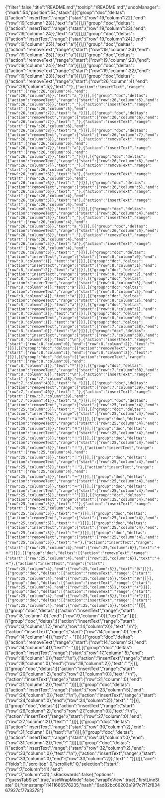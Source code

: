 {"filter":false,"title":"README.md","tooltip":"/README.md","undoManager":{"mark":54,"position":54,"stack":[[{"group":"doc","deltas":[{"action":"insertText","range":{"start":{"row":19,"column":22},"end":{"row":19,"column":23}},"text":"a"}]}],[{"group":"doc","deltas":[{"action":"insertText","range":{"start":{"row":19,"column":23},"end":{"row":19,"column":24}},"text":"a"}]}],[{"group":"doc","deltas":[{"action":"insertText","range":{"start":{"row":19,"column":24},"end":{"row":19,"column":25}},"text":"a"}]}],[{"group":"doc","deltas":[{"action":"removeText","range":{"start":{"row":19,"column":24},"end":{"row":19,"column":25}},"text":"a"}]}],[{"group":"doc","deltas":[{"action":"removeText","range":{"start":{"row":19,"column":23},"end":{"row":19,"column":24}},"text":"a"}]}],[{"group":"doc","deltas":[{"action":"removeText","range":{"start":{"row":19,"column":22},"end":{"row":19,"column":23}},"text":"a"}]}],[{"group":"doc","deltas":[{"action":"removeText","range":{"start":{"row":26,"column":4},"end":{"row":26,"column":5}},"text":"`"},{"action":"insertText","range":{"start":{"row":26,"column":4},"end":{"row":26,"column":6}},"text":"a_"}]}],[{"group":"doc","deltas":[{"action":"removeText","range":{"start":{"row":26,"column":5},"end":{"row":26,"column":6}},"text":"_"},{"action":"insertText","range":{"start":{"row":26,"column":5},"end":{"row":26,"column":7}},"text":"a_"}]}],[{"group":"doc","deltas":[{"action":"removeText","range":{"start":{"row":26,"column":6},"end":{"row":26,"column":7}},"text":"_"},{"action":"insertText","range":{"start":{"row":26,"column":6},"end":{"row":26,"column":8}},"text":"a_"}]}],[{"group":"doc","deltas":[{"action":"removeText","range":{"start":{"row":26,"column":7},"end":{"row":26,"column":8}},"text":"_"},{"action":"removeText","range":{"start":{"row":26,"column":6},"end":{"row":26,"column":7}},"text":"a"},{"action":"insertText","range":{"start":{"row":26,"column":6},"end":{"row":26,"column":7}},"text":"_"}]}],[{"group":"doc","deltas":[{"action":"removeText","range":{"start":{"row":26,"column":6},"end":{"row":26,"column":7}},"text":"_"},{"action":"removeText","range":{"start":{"row":26,"column":5},"end":{"row":26,"column":6}},"text":"a"},{"action":"insertText","range":{"start":{"row":26,"column":5},"end":{"row":26,"column":6}},"text":"_"}]}],[{"group":"doc","deltas":[{"action":"removeText","range":{"start":{"row":26,"column":5},"end":{"row":26,"column":6}},"text":"_"},{"action":"removeText","range":{"start":{"row":26,"column":4},"end":{"row":26,"column":5}},"text":"a"},{"action":"insertText","range":{"start":{"row":26,"column":4},"end":{"row":26,"column":5}},"text":"_"}]}],[{"group":"doc","deltas":[{"action":"removeText","range":{"start":{"row":26,"column":4},"end":{"row":26,"column":5}},"text":"_"},{"action":"insertText","range":{"start":{"row":26,"column":4},"end":{"row":26,"column":6}},"text":"a_"}]}],[{"group":"doc","deltas":[{"action":"removeText","range":{"start":{"row":26,"column":5},"end":{"row":26,"column":6}},"text":"_"},{"action":"removeText","range":{"start":{"row":26,"column":4},"end":{"row":26,"column":5}},"text":"a"},{"action":"insertText","range":{"start":{"row":26,"column":4},"end":{"row":26,"column":5}},"text":"_"}]}],[{"group":"doc","deltas":[{"action":"insertText","range":{"start":{"row":8,"column":0},"end":{"row":8,"column":1}},"text":"a"}]}],[{"group":"doc","deltas":[{"action":"insertText","range":{"start":{"row":8,"column":1},"end":{"row":8,"column":2}},"text":"a"}]}],[{"group":"doc","deltas":[{"action":"insertText","range":{"start":{"row":8,"column":2},"end":{"row":8,"column":3}},"text":"a"}]}],[{"group":"doc","deltas":[{"action":"insertText","range":{"start":{"row":8,"column":3},"end":{"row":8,"column":4}},"text":"a"}]}],[{"group":"doc","deltas":[{"action":"removeText","range":{"start":{"row":8,"column":3},"end":{"row":8,"column":4}},"text":"a"}]}],[{"group":"doc","deltas":[{"action":"removeText","range":{"start":{"row":8,"column":2},"end":{"row":8,"column":3}},"text":"a"}]}],[{"group":"doc","deltas":[{"action":"removeText","range":{"start":{"row":8,"column":1},"end":{"row":8,"column":2}},"text":"a"}]}],[{"group":"doc","deltas":[{"action":"removeText","range":{"start":{"row":8,"column":0},"end":{"row":8,"column":1}},"text":"a"}]}],[{"group":"doc","deltas":[{"action":"removeText","range":{"start":{"row":7,"column":38},"end":{"row":8,"column":0}},"text":"\n"}]}],[{"group":"doc","deltas":[{"action":"insertText","range":{"start":{"row":7,"column":38},"end":{"row":8,"column":0}},"text":"\n"},{"action":"insertText","range":{"start":{"row":8,"column":0},"end":{"row":8,"column":2}},"text":"* "}]}],[{"group":"doc","deltas":[{"action":"removeText","range":{"start":{"row":8,"column":1},"end":{"row":8,"column":2}},"text":" "}]}],[{"group":"doc","deltas":[{"action":"removeText","range":{"start":{"row":8,"column":0},"end":{"row":8,"column":1}},"text":"*"}]}],[{"group":"doc","deltas":[{"action":"removeText","range":{"start":{"row":7,"column":38},"end":{"row":8,"column":0}},"text":"\n"},{"action":"insertText","range":{"start":{"row":7,"column":38},"end":{"row":7,"column":40}},"text":"a_"}]}],[{"group":"doc","deltas":[{"action":"removeText","range":{"start":{"row":7,"column":39},"end":{"row":7,"column":40}},"text":"_"},{"action":"insertText","range":{"start":{"row":7,"column":39},"end":{"row":7,"column":41}},"text":"a_"}]}],[{"group":"doc","deltas":[{"action":"removeText","range":{"start":{"row":25,"column":4},"end":{"row":25,"column":5}},"text":"_"}]}],[{"group":"doc","deltas":[{"action":"insertText","range":{"start":{"row":25,"column":4},"end":{"row":25,"column":5}},"text":"￥"}]}],[{"group":"doc","deltas":[{"action":"removeText","range":{"start":{"row":25,"column":4},"end":{"row":25,"column":5}},"text":"￥"}]}],[{"group":"doc","deltas":[{"action":"insertText","range":{"start":{"row":25,"column":4},"end":{"row":25,"column":5}},"text":"！"}]}],[{"group":"doc","deltas":[{"action":"removeText","range":{"start":{"row":25,"column":4},"end":{"row":25,"column":5}},"text":"！"},{"action":"insertText","range":{"start":{"row":25,"column":4},"end":{"row":25,"column":5}},"text":"｜"}]}],[{"group":"doc","deltas":[{"action":"removeText","range":{"start":{"row":25,"column":4},"end":{"row":25,"column":5}},"text":"｜"},{"action":"insertText","range":{"start":{"row":25,"column":4},"end":{"row":25,"column":5}},"text":"＝"}]}],[{"group":"doc","deltas":[{"action":"removeText","range":{"start":{"row":25,"column":4},"end":{"row":25,"column":5}},"text":"＝"}]}],[{"group":"doc","deltas":[{"action":"insertText","range":{"start":{"row":25,"column":4},"end":{"row":25,"column":5}},"text":"’"}]}],[{"group":"doc","deltas":[{"action":"removeText","range":{"start":{"row":25,"column":4},"end":{"row":25,"column":5}},"text":"’"},{"action":"insertText","range":{"start":{"row":25,"column":4},"end":{"row":25,"column":5}},"text":"＋"}]}],[{"group":"doc","deltas":[{"action":"removeText","range":{"start":{"row":25,"column":4},"end":{"row":25,"column":5}},"text":"＋"}]}],[{"group":"doc","deltas":[{"action":"insertText","range":{"start":{"row":25,"column":4},"end":{"row":25,"column":5}},"text":"＋"}]}],[{"group":"doc","deltas":[{"action":"removeText","range":{"start":{"row":25,"column":4},"end":{"row":25,"column":5}},"text":"＋"},{"action":"insertText","range":{"start":{"row":25,"column":4},"end":{"row":25,"column":6}},"text":"＋＊"}]}],[{"group":"doc","deltas":[{"action":"removeText","range":{"start":{"row":25,"column":4},"end":{"row":25,"column":6}},"text":"＋＊"},{"action":"insertText","range":{"start":{"row":25,"column":4},"end":{"row":25,"column":5}},"text":"あ"}]}],[{"group":"doc","deltas":[{"action":"removeText","range":{"start":{"row":25,"column":4},"end":{"row":25,"column":5}},"text":"あ"}]}],[{"group":"doc","deltas":[{"action":"insertText","range":{"start":{"row":25,"column":4},"end":{"row":25,"column":5}},"text":"+"}]}],[{"group":"doc","deltas":[{"action":"removeText","range":{"start":{"row":25,"column":4},"end":{"row":25,"column":5}},"text":"+"}]}],[{"group":"doc","deltas":[{"action":"insertText","range":{"start":{"row":25,"column":4},"end":{"row":25,"column":5}},"text":"`"}]}],[{"group":"doc","deltas":[{"action":"insertText","range":{"start":{"row":8,"column":0},"end":{"row":9,"column":0}},"text":"\n"}]}],[{"group":"doc","deltas":[{"action":"insertText","range":{"start":{"row":13,"column":12},"end":{"row":14,"column":0}},"text":"\n"},{"action":"insertText","range":{"start":{"row":14,"column":0},"end":{"row":14,"column":4}},"text":"  - "}]}],[{"group":"doc","deltas":[{"action":"removeText","range":{"start":{"row":14,"column":2},"end":{"row":14,"column":4}},"text":"- "}]}],[{"group":"doc","deltas":[{"action":"insertText","range":{"start":{"row":17,"column":5},"end":{"row":18,"column":0}},"text":"\n"},{"action":"insertText","range":{"start":{"row":18,"column":0},"end":{"row":18,"column":2}},"text":"  "}]}],[{"group":"doc","deltas":[{"action":"insertText","range":{"start":{"row":20,"column":2},"end":{"row":21,"column":0}},"text":"\n"},{"action":"insertText","range":{"start":{"row":21,"column":0},"end":{"row":21,"column":2}},"text":"  "}]}],[{"group":"doc","deltas":[{"action":"insertText","range":{"start":{"row":23,"column":5},"end":{"row":24,"column":0}},"text":"\n"},{"action":"insertText","range":{"start":{"row":24,"column":0},"end":{"row":24,"column":2}},"text":"  "}]}],[{"group":"doc","deltas":[{"action":"insertText","range":{"start":{"row":26,"column":2},"end":{"row":27,"column":0}},"text":"\n"},{"action":"insertText","range":{"start":{"row":27,"column":0},"end":{"row":27,"column":2}},"text":"  "}]}],[{"group":"doc","deltas":[{"action":"insertText","range":{"start":{"row":30,"column":2},"end":{"row":31,"column":0}},"text":"\n"}]}],[{"group":"doc","deltas":[{"action":"insertText","range":{"start":{"row":31,"column":0},"end":{"row":31,"column":2}},"text":"  "}]}],[{"group":"doc","deltas":[{"action":"insertText","range":{"start":{"row":32,"column":2},"end":{"row":33,"column":0}},"text":"\n"},{"action":"insertText","range":{"start":{"row":33,"column":0},"end":{"row":33,"column":2}},"text":"  "}]}]]},"ace":{"folds":[],"scrolltop":0,"scrollleft":0,"selection":{"start":{"row":7,"column":41},"end":{"row":7,"column":41},"isBackwards":false},"options":{"guessTabSize":true,"useWrapMode":false,"wrapToView":true},"firstLineState":0},"timestamp":1411666576235,"hash":"6ad82bc66203a19f7c7f12f83467927cf77a3378"}